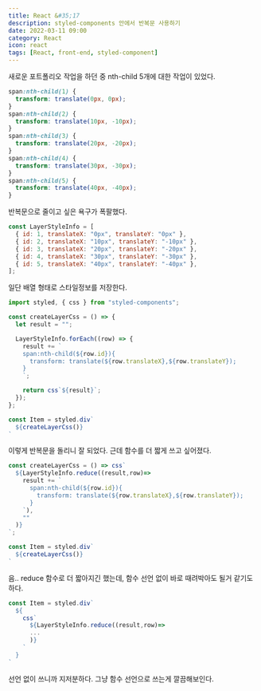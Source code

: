 ```yaml
---
title: React &#35;17
description: styled-components 안에서 반복문 사용하기
date: 2022-03-11 09:00
category: React
icon: react
tags: [React, front-end, styled-component]
---
```


새로운 포트폴리오 작업을 하던 중 nth-child 5개에 대한 작업이 있었다.

```css
span:nth-child(1) {
  transform: translate(0px, 0px);
}
span:nth-child(2) {
  transform: translate(10px, -10px);
}
span:nth-child(3) {
  transform: translate(20px, -20px);
}
span:nth-child(4) {
  transform: translate(30px, -30px);
}
span:nth-child(5) {
  transform: translate(40px, -40px);
}
```

반복문으로 줄이고 싶은 욕구가 폭팔했다.

```js
const LayerStyleInfo = [
  { id: 1, translateX: "0px", translateY: "0px" },
  { id: 2, translateX: "10px", translateY: "-10px" },
  { id: 3, translateX: "20px", translateY: "-20px" },
  { id: 4, translateX: "30px", translateY: "-30px" },
  { id: 5, translateX: "40px", translateY: "-40px" },
];
```

일단 배열 형태로 스타일정보를 저장한다.

```js
import styled, { css } from "styled-components";

const createLayerCss = () => {
  let result = "";

  LayerStyleInfo.forEach((row) => {
    result += `
    span:nth-child(${row.id}){
      transform: translate(${row.translateX},${row.translateY});
    }
    `;

    return css`${result}`;
  });
};

const Item = styled.div`
  ${createLayerCss()}
`
```

이렇게 반복문을 돌리니 잘 되었다. 근데 함수를 더 짧게 쓰고 싶어졌다.

```js
const createLayerCss = () => css`
  ${LayerStyleInfo.reduce((result,row)=>
    result += `
      span:nth-child(${row.id}){
        transform: translate(${row.translateX},${row.translateY});
      }
    `),
    ""
  )}
`;

const Item = styled.div`
  ${createLayerCss()}
`
```

음.. reduce 함수로 더 짧아지긴 했는데, 함수 선언 없이 바로 때려박아도 될거 같기도 하다.

```js
const Item = styled.div`
  ${
    css`
      ${LayerStyleInfo.reduce((result,row)=>
      ...
      )}
    `
  }
`
```

선언 없이 쓰니까 지저분하다. 그냥 함수 선언으로 쓰는게 깔끔해보인다.